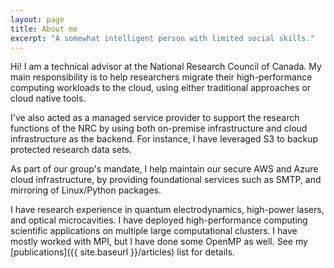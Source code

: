 ```yaml
---
layout: page
title: About me
excerpt: "A somewhat intelligent person with limited social skills."
---
```


Hi! I am a technical advisor at the National Research Council of Canada. My main
responsibility is to help researchers migrate their high-performance computing
workloads to the cloud, using either traditional approaches or cloud native
tools.

I've also acted as a managed service provider to support the research functions
of the NRC by using both on-premise infrastructure and cloud infrastructure as
the backend. For instance, I have leveraged S3 to backup protected research data
sets.

As part of our group's mandate, I help maintain our secure AWS and Azure
cloud infrastructure, by providing foundational services such as SMTP, and
mirroring of Linux/Python packages.

I have research experience in quantum electrodynamics, high-power lasers, and
optical microcavities. I have deployed high-performance computing scientific
applications on multiple large computational clusters. I have mostly worked with
MPI, but I have done some OpenMP as well. See my [publications]({{ site.baseurl }}/articles) list for details.
